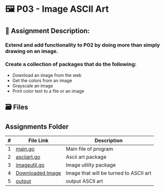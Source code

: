 # :framed_picture: P03 - Image ASCII Art
## :bookmark_tabs: Assignment Description:
### Extend and add functionality to P02 by doing more than simply drawing on an image. 
### Create a collection of packages that do the following:
- Download an image from the web
- Get the colors from an image
- Grayscale an image
- Print color text to a file or an image

## :card_file_box: Files
##  Assignments Folder

| # | File Link | Description |
| - | -------- | ----------- | 
| 1 | [main.go](https://github.com/ACHarrison32/4143-PLC/blob/main/Assignments/P03/image-to-asciiart/cmd/main.go) | Main file of program |
| 2 | [asciiart.go]() | Ascii art package |
| 3 | [imageutil.go]() | Image utility package |
| 4 | [Downloaded Image]() | Image that will be turned to ASCII art |
| 5 | [output]() | output ASCII art | 


